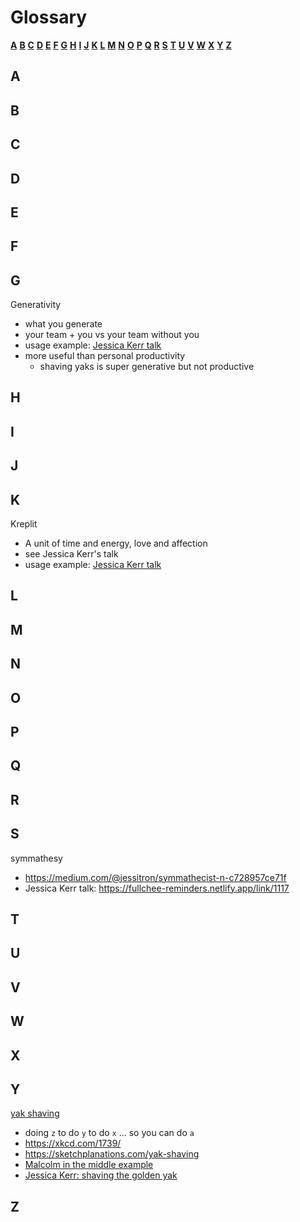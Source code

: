 # Glossary

**[A](#a)** **[B](#b)** **[C](#c)** **[D](#d)** **[E](#e)** **[F](#f)** **[G](#g)** **[H](#h)** **[I](#i)** **[J](#j)** **[K](#k)** **[L](#l)** **[M](#m)** **[N](#n)** **[O](#o)** **[P](#p)** **[Q](#q)** **[R](#r)** **[S](#s)** **[T](#t)** **[U](#u)** **[V](#v)** **[W](#w)** **[X](#x)** **[Y](#y)** **[Z](#z)**

## A

## B

## C

## D

## E

## F

## G

Generativity

-   what you generate
-   your team + you vs your team without you
-   usage example: [Jessica Kerr talk](/soft-skills/forget-velocity-lets-talk-acceleration)
-   more useful than personal productivity
    -   shaving yaks is super generative but not productive

## H

## I

## J

## K

Kreplit

-   A unit of time and energy, love and affection
-   see Jessica Kerr's talk
-   usage example: [Jessica Kerr talk](/soft-skills/forget-velocity-lets-talk-acceleration)

## L

## M

## N

## O

## P

## Q

## R

## S

symmathesy

-   https://medium.com/@jessitron/symmathecist-n-c728957ce71f
-   Jessica Kerr talk: https://fullchee-reminders.netlify.app/link/1117

## T

## U

## V

## W

## X

## Y

[yak shaving](https://fullchee-reminders.netlify.app/link/1928)

-   doing `z` to do `y` to do `x` ... so you can do `a`
-   https://xkcd.com/1739/
-   https://sketchplanations.com/yak-shaving
-   [Malcolm in the middle example](https://fullchee-reminders.netlify.app/link/38)
-   [Jessica Kerr: shaving the golden yak](https://www.infoq.com/presentations/easier-software-development/)

## Z
